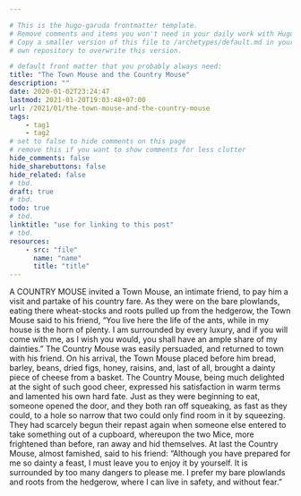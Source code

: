 ```yaml
---

# This is the hugo-garuda frontmatter template.
# Remove comments and items you won't need in your daily work with Hugo.
# Copy a smaller version of this file to /archetypes/default.md in your
# own repository to overwrite this version.

# default front matter that you probably always need:
title: "The Town Mouse and the Country Mouse"
description: ""
date: 2020-01-02T23:24:47
lastmod: 2021-01-20T19:03:48+07:00
url: /2021/01/the-town-mouse-and-the-country-mouse
tags:
    - tag1
    - tag2
# set to false to hide comments on this page
# remove this if you want to show comments for less clutter
hide_comments: false
hide_sharebuttons: false
hide_related: false
# tbd.
draft: true
# tbd.
todo: true
# tbd.
linktitle: "use for linking to this post"
# tbd.
resources:
    - src: "file"
      name: "name"
      title: "title"
---
```

A COUNTRY MOUSE invited a Town Mouse, an intimate friend, to pay him a visit and partake of his country fare. As they were on the bare plowlands, eating there wheat-stocks and roots pulled up from the hedgerow, the Town Mouse said to his friend, “You live here the life of the ants, while in my house is the horn of plenty. I am surrounded by every luxury, and if you will come with me, as I wish you would, you shall have an ample share of my dainties.” The Country Mouse was easily persuaded, and returned to town with his friend. On his arrival, the Town Mouse placed before him bread, barley, beans, dried figs, honey, raisins, and, last of all, brought a dainty piece of cheese from a basket. The Country Mouse, being much delighted at the sight of such good cheer, expressed his satisfaction in warm terms and lamented his own hard fate. Just as they were beginning to eat, someone opened the door, and they both ran off squeaking, as fast as they could, to a hole so narrow that two could only find room in it by squeezing. They had scarcely begun their repast again when someone else entered to take something out of a cupboard, whereupon the two Mice, more frightened than before, ran away and hid themselves. At last the Country Mouse, almost famished, said to his friend: “Although you have prepared for me so dainty a feast, I must leave you to enjoy it by yourself. It is surrounded by too many dangers to please me. I prefer my bare plowlands and roots from the hedgerow, where I can live in safety, and without fear.”
